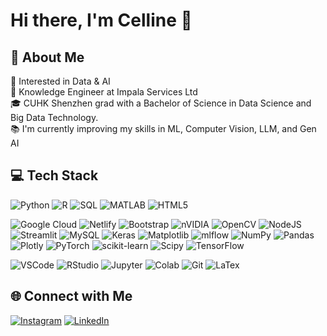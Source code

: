 # Hi there, I'm Celline 👋

## 💫 About Me
🤔 Interested in Data & AI\
💼 Knowledge Engineer at Impala Services Ltd\
🎓 CUHK Shenzhen grad with a Bachelor of Science in Data Science and Big Data Technology. \
📚 I'm currently improving my skills in ML, Computer Vision, LLM, and Gen AI

## 💻 Tech Stack
<!-- Languages -->
![Python](https://img.shields.io/badge/python-3670A0?style=flat-square&logo=python&logoColor=ffdd54) 
![R](https://img.shields.io/badge/r-%23276DC3.svg?style=flat-square&logo=r&logoColor=white) 
![SQL](https://img.shields.io/badge/SQL-informational?style=flat&logo=MySQL&logoColor=white&color=4479A1)
![MATLAB](https://img.shields.io/badge/MATLAB-informational?style=flat&logo=mathworks&logoColor=white&color=0076A8)
![HTML5](https://img.shields.io/badge/html5-%23E34F26.svg?style=flat-square&logo=html5&logoColor=white) 

<!-- Libraries and Others -->
![Google Cloud](https://img.shields.io/badge/GoogleCloud-%234285F4.svg?style=flat-square&logo=google-cloud&logoColor=white) 
![Netlify](https://img.shields.io/badge/netlify-%23000000.svg?style=flat-square&logo=netlify&logoColor=#00C7B7) 
![Bootstrap](https://img.shields.io/badge/bootstrap-%238511FA.svg?style=flat-square&logo=bootstrap&logoColor=white) 
![nVIDIA](https://img.shields.io/badge/cuda-000000.svg?style=flat-square&logo=nVIDIA&logoColor=green) 
![OpenCV](https://img.shields.io/badge/opencv-%23white.svg?style=flat-square&logo=opencv&logoColor=white) 
![NodeJS](https://img.shields.io/badge/node.js-6DA55F?style=flat-square&logo=node.js&logoColor=white) 
![Streamlit](https://img.shields.io/badge/Streamlit-%23FE4B4B.svg?style=flat-square&logo=streamlit&logoColor=white) 
![MySQL](https://img.shields.io/badge/mysql-4479A1.svg?style=flat-square&logo=mysql&logoColor=white) 
![Keras](https://img.shields.io/badge/Keras-%23D00000.svg?style=flat-square&logo=Keras&logoColor=white) 
![Matplotlib](https://img.shields.io/badge/Matplotlib-%23ffffff.svg?style=flat-square&logo=Matplotlib&logoColor=black) 
![mlflow](https://img.shields.io/badge/mlflow-%23d9ead3.svg?style=flat-square&logo=numpy&logoColor=blue) 
![NumPy](https://img.shields.io/badge/numpy-%23013243.svg?style=flat-square&logo=numpy&logoColor=white) 
![Pandas](https://img.shields.io/badge/pandas-%23150458.svg?style=flat-square&logo=pandas&logoColor=white) 
![Plotly](https://img.shields.io/badge/Plotly-%233F4F75.svg?style=flat-square&logo=plotly&logoColor=white) 
![PyTorch](https://img.shields.io/badge/PyTorch-%23EE4C2C.svg?style=flat-square&logo=PyTorch&logoColor=white) 
![scikit-learn](https://img.shields.io/badge/scikit--learn-%23F7931E.svg?style=flat-square&logo=scikit-learn&logoColor=white) 
![Scipy](https://img.shields.io/badge/SciPy-%230C55A5.svg?style=flat-square&logo=scipy&logoColor=%white) 
![TensorFlow](https://img.shields.io/badge/TensorFlow-%23FF6F00.svg?style=flat-square&logo=TensorFlow&logoColor=white)

<!-- Tools -->
![VSCode](https://img.shields.io/badge/VSCode-informational?style=flat&logo=visual-studio-code&logoColor=white&color=0078d7)
![RStudio](https://img.shields.io/badge/RStudio-informational?style=flat&logo=rstudio&logoColor=white&color=75AADB)
![Jupyter](https://img.shields.io/badge/Jupyter-informational?style=flat&logo=jupyter&logoColor=white&color=F37626)
![Colab](https://img.shields.io/badge/Colab-informational?style=flat&logo=google-colab&logoColor=white&color=F4B400)
![Git](https://img.shields.io/badge/Git-informational?style=flat&logo=Git&logoColor=white&color=F05032)
![LaTex](https://img.shields.io/badge/LaTeX-informational?style=flat&logo=LaTeX&logoColor=white&color=008080)

## 🌐 Connect with Me
[![Instagram](https://img.shields.io/badge/Instagram-%23E4405F.svg?logo=Instagram&logoColor=white)](https://instagram.com/cellinewilliem) 
[![LinkedIn](https://img.shields.io/badge/LinkedIn-%230077B5.svg?logo=linkedin&logoColor=white)](https://linkedin.com/in/cellinewilliem) 
